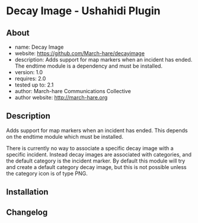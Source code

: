 Decay Image - Ushahidi Plugin
===============

About
---------
* name: Decay Image
* website: https://github.com/March-hare/decayimage
* description: Adds support for map markers when an incident has ended.  The endtime module is a dependency and must be installed.
* version: 1.0
* requires: 2.0
* tested up to: 2.1
* author: March-hare Communications Collective
* author website: http://march-hare.org

Description
-----------------
Adds support for map markers when an incident has ended.  This depends on the 
endtime module which must be installed.

There is currently no way to associate a specific decay image with a specific
incident.  Instead decay images are associated with categories, and the default
category is the incident marker.  By default this module will try and create a
default category decay image, but this is not possible unless the category icon
is of type PNG.

Installation
-----------------


Changelog
---------------


